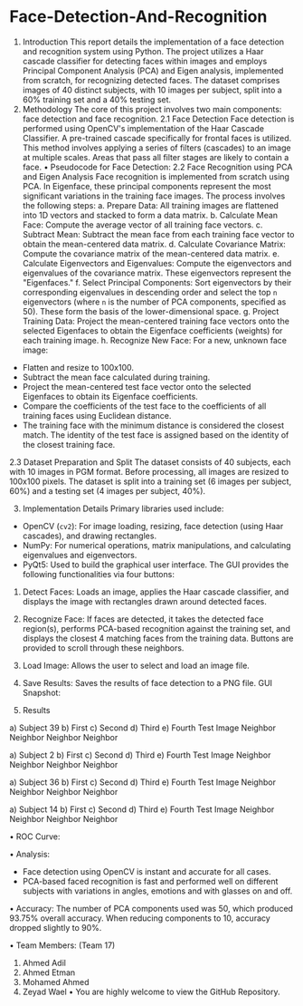 # Face-Detection-And-Recognition

1. Introduction
This report details the implementation of a face detection and recognition system using Python. The project utilizes a Haar cascade classifier for detecting faces within images and employs Principal Component Analysis (PCA) and Eigen analysis, implemented from scratch, for recognizing detected faces. The dataset comprises images of 40 distinct subjects, with 10 images per subject, split into a 60% training set and a 40% testing set.
2. Methodology
The core of this project involves two main components: face detection and face recognition.
2.1 Face Detection
Face detection is performed using OpenCV's implementation of the Haar Cascade Classifier. A pre-trained cascade specifically for frontal faces is utilized. This method involves applying a series of filters (cascades) to an image at multiple scales. Areas that pass all filter stages are likely to contain a face.
•	Pseudocode for Face Detection:
2.2 Face Recognition using PCA and Eigen Analysis
Face recognition is implemented from scratch using PCA. In Eigenface, these principal components represent the most significant variations in the training face images.
The process involves the following steps:
a. Prepare Data: All training images are flattened into 1D vectors and stacked to form a data matrix.
b. Calculate Mean Face: Compute the average vector of all training face vectors.
c. Subtract Mean: Subtract the mean face from each training face vector to obtain the mean-centered data matrix.
d. Calculate Covariance Matrix: Compute the covariance matrix of the mean-centered data matrix.
e. Calculate Eigenvectors and Eigenvalues: Compute the eigenvectors and eigenvalues of the covariance matrix. These eigenvectors represent the "Eigenfaces."
f. Select Principal Components: Sort eigenvectors by their corresponding eigenvalues in descending order and select the top `n` eigenvectors (where `n` is the number of PCA components, specified as 50). These form the basis of the lower-dimensional space.
g. Project Training Data: Project the mean-centered training face vectors onto the selected Eigenfaces to obtain the Eigenface coefficients (weights) for each training image.
h. Recognize New Face: For a new, unknown face image:
- Flatten and resize to 100x100.
- Subtract the mean face calculated during training.
- Project the mean-centered test face vector onto the selected Eigenfaces to obtain its Eigenface coefficients.
- Compare the coefficients of the test face to the coefficients of all training faces using Euclidean distance.
- The training face with the minimum distance is considered the closest match. The identity of the test face is assigned based on the identity of the closest training face.

2.3 Dataset Preparation and Split
The dataset consists of 40 subjects, each with 10 images in PGM format. Before processing, all images are resized to 100x100 pixels. The dataset is split into a training set (6 images per subject, 60%) and a testing set (4 images per subject, 40%).


3. Implementation Details
Primary libraries used include:
- OpenCV (`cv2`): For image loading, resizing, face detection (using Haar cascades), and drawing rectangles.
- NumPy: For numerical operations, matrix manipulations, and calculating eigenvalues and eigenvectors.
- PyQt5: Used to build the graphical user interface.
The GUI provides the following functionalities via four buttons:
1. Detect Faces: Loads an image, applies the Haar cascade classifier, and displays the image with rectangles drawn around detected faces.
2. Recognize Face: If faces are detected, it takes the detected face region(s), performs PCA-based recognition against the training set, and displays the closest 4 matching faces from the training data. Buttons are provided to scroll through these neighbors.
3. Load Image: Allows the user to select and load an image file.
4. Save Results: Saves the results of face detection to a PNG file.
GUI Snapshot:
 
5. Results
     
a)	Subject 39	   b) First 		                c) Second 		      d) Third 		  e) Fourth
Test Image	  Neighbor	  		Neighbor		       Neighbor		     Neighbor
     
a)	Subject 2		   b) First 		                c) Second 		      d) Third 		  e) Fourth
Test Image	  Neighbor	  		Neighbor		       Neighbor		     Neighbor
     
a)	Subject 36	   b) First 		                c) Second 		      d) Third 		  e) Fourth
Test Image	  Neighbor	  		Neighbor		       Neighbor		     Neighbor
     
a)	Subject 14	   b) First 		                c) Second 		      d) Third 		  e) Fourth
Test Image	  Neighbor	  		Neighbor		       Neighbor		     Neighbor


•	ROC Curve:
 
•	Analysis:	
- Face detection using OpenCV is instant and accurate for all cases.
- PCA-based faced recognition is fast and performed well on different subjects with variations in angles, emotions and with glasses on and off.

•	Accuracy:
	The number of PCA components used was 50, which produced 93.75% overall accuracy. When reducing components to 10, accuracy dropped slightly to 90%.

•	Team Members: (Team 17)
1.	Ahmed Adil
2.	Ahmed Etman
3.	Mohamed Ahmed
4.	Zeyad Wael
•	You are highly welcome to view the GitHub Repository.
